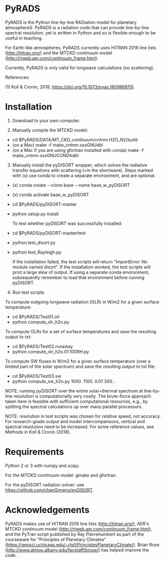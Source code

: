 # PyRADS
PyRADS is the Python line-by-line RADiation model for planetary atmosphereS. PyRADS is a radiation code that can provide line-by-line spectral resolution, yet is written in Python and so is flexible enough to be useful in teaching.

For Earth-like atmospheres, PyRADS currently uses HITRAN 2016 line lists (http://hitran.org/) and the MTCKD continuum model (http://rtweb.aer.com/continuum_frame.html).

Currently, PyRADS is only valid for longwave calculations (no scattering).

References:

(1) Koll & Cronin, 2018, https://doi.org/10.1073/pnas.1809868115.

# Installation
1) Download to your own computer.

2) Manually compile the MTCKD model:
- cd $PyRADS/DATA/MT_CKD_continuum/cntnm.H2O_N2/build
- (on a Mac) make -f make_cntnm osxGNUdbl
- (on a Mac if you are using gfortran installed with conda) make -f make_cntnm osxGNUCONDAdbl

3) Manually install the pyDISORT wrapper, which solves
  the radiative transfer equations with scattering (=in the shortwave).
  Steps marked with (x) use conda to create a separate environment, and are optional.
  
- (x) conda create --clone base --name base_w_pyDISORT
- (x) conda activate base_w_pyDISORT
- cd $PyRADS/pyDISORT-master
- python setup.py install

  To test whether pyDISORT was successfully installed:
- cd $PyRADS/pyDISORT-master/test
- python test_disort.py
- python test_Rayleigh.py

  If the installation failed, the test scripts will return "ImportError: No module named disort".
  If the installation worked, the test scripts will print a large slew of output.
  If using a separate conda environment, subsequently remember to load that environment before running pyDISORT.

4) Run test scripts

To compute outgoing longwave radiation (OLR) in W/m2 for a given surface temperature:
- cd $PyRADS/Test01.olr
- python compute_olr_h2o.py

To compute OLRs for a set of surface temperatures and save the resulting output to txt:
- cd $PyRADS/Test02.runaway
- python compute_olr_h2o.01.100RH.py

To compute SW fluxes in W/m2 for a given surface temperature (over a *limited* part of the solar spectrum) and save the resulting output to txt file:
- cd $PyRADS/Test03.sw
- python compute_sw_h2o.py 1000. 1100. 0.01 300. .

NOTE: running pyDISORT over the entire solar+thermal spectrum at line-by-line resolution is computationally very costly. The brute-force approach taken here is feasible with sufficient computational resources, e.g., by splitting the spectral calculations up over many parallel processors.

NOTE: resolution in test scripts was chosen for relative speed, not accuracy. For research-grade output and model intercomparisons, vertical and spectral resolution need to be increased. For some reference values, see Methods in Koll & Cronin (2018).


# Requirements
Python 2 or 3 with numpy and scipy.

For the MTCKD continuum model: gmake and gfortran.

For the pyDISORT radiation solver: see https://github.com/chanGimeno/pyDISORT.

# Acknowledgements
PyRADS makes use of HITRAN 2016 line lists (http://hitran.org/), AER's MTCKD continuum model (http://rtweb.aer.com/continuum_frame.html), and the PyTran script published by Ray Pierrehumbert as part of the courseware for "Principles of Planetary Climates" (https://geosci.uchicago.edu/~rtp1/PrinciplesPlanetaryClimate/). Brian Rose (http://www.atmos.albany.edu/facstaff/brose/) has helped improve the code.
